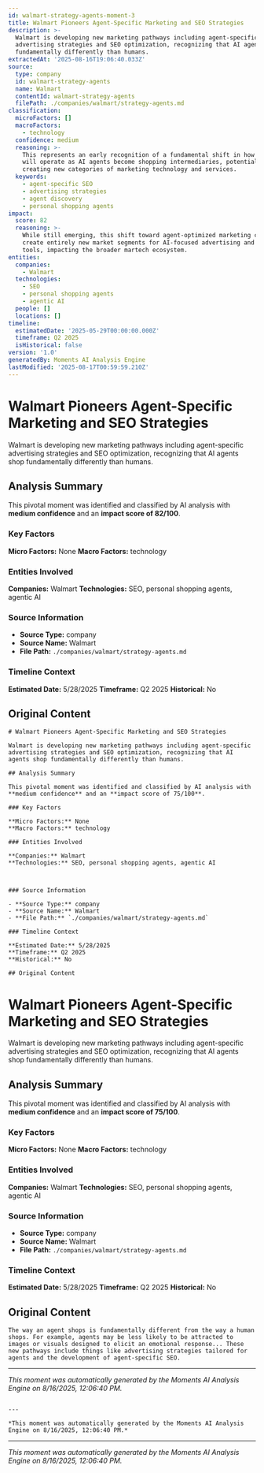 ```yaml
---
id: walmart-strategy-agents-moment-3
title: Walmart Pioneers Agent-Specific Marketing and SEO Strategies
description: >-
  Walmart is developing new marketing pathways including agent-specific
  advertising strategies and SEO optimization, recognizing that AI agents shop
  fundamentally differently than humans.
extractedAt: '2025-08-16T19:06:40.033Z'
source:
  type: company
  id: walmart-strategy-agents
  name: Walmart
  contentId: walmart-strategy-agents
  filePath: ./companies/walmart/strategy-agents.md
classification:
  microFactors: []
  macroFactors:
    - technology
  confidence: medium
  reasoning: >-
    This represents an early recognition of a fundamental shift in how commerce
    will operate as AI agents become shopping intermediaries, potentially
    creating new categories of marketing technology and services.
  keywords:
    - agent-specific SEO
    - advertising strategies
    - agent discovery
    - personal shopping agents
impact:
  score: 82
  reasoning: >-
    While still emerging, this shift toward agent-optimized marketing could
    create entirely new market segments for AI-focused advertising and SEO
    tools, impacting the broader martech ecosystem.
entities:
  companies:
    - Walmart
  technologies:
    - SEO
    - personal shopping agents
    - agentic AI
  people: []
  locations: []
timeline:
  estimatedDate: '2025-05-29T00:00:00.000Z'
  timeframe: Q2 2025
  isHistorical: false
version: '1.0'
generatedBy: Moments AI Analysis Engine
lastModified: '2025-08-17T00:59:59.210Z'
---
```

# Walmart Pioneers Agent-Specific Marketing and SEO Strategies

Walmart is developing new marketing pathways including agent-specific advertising strategies and SEO optimization, recognizing that AI agents shop fundamentally differently than humans.

## Analysis Summary

This pivotal moment was identified and classified by AI analysis with **medium confidence** and an **impact score of 82/100**.

### Key Factors

**Micro Factors:** None
**Macro Factors:** technology

### Entities Involved

**Companies:** Walmart
**Technologies:** SEO, personal shopping agents, agentic AI



### Source Information

- **Source Type:** company
- **Source Name:** Walmart
- **File Path:** `./companies/walmart/strategy-agents.md`

### Timeline Context

**Estimated Date:** 5/28/2025
**Timeframe:** Q2 2025
**Historical:** No

## Original Content

```
# Walmart Pioneers Agent-Specific Marketing and SEO Strategies

Walmart is developing new marketing pathways including agent-specific advertising strategies and SEO optimization, recognizing that AI agents shop fundamentally differently than humans.

## Analysis Summary

This pivotal moment was identified and classified by AI analysis with **medium confidence** and an **impact score of 75/100**.

### Key Factors

**Micro Factors:** None
**Macro Factors:** technology

### Entities Involved

**Companies:** Walmart
**Technologies:** SEO, personal shopping agents, agentic AI



### Source Information

- **Source Type:** company
- **Source Name:** Walmart
- **File Path:** `./companies/walmart/strategy-agents.md`

### Timeline Context

**Estimated Date:** 5/28/2025
**Timeframe:** Q2 2025
**Historical:** No

## Original Content

```
# Walmart Pioneers Agent-Specific Marketing and SEO Strategies

Walmart is developing new marketing pathways including agent-specific advertising strategies and SEO optimization, recognizing that AI agents shop fundamentally differently than humans.

## Analysis Summary

This pivotal moment was identified and classified by AI analysis with **medium confidence** and an **impact score of 75/100**.

### Key Factors

**Micro Factors:** None
**Macro Factors:** technology

### Entities Involved

**Companies:** Walmart
**Technologies:** SEO, personal shopping agents, agentic AI



### Source Information

- **Source Type:** company
- **Source Name:** Walmart
- **File Path:** `./companies/walmart/strategy-agents.md`

### Timeline Context

**Estimated Date:** 5/28/2025
**Timeframe:** Q2 2025
**Historical:** No

## Original Content

```
The way an agent shops is fundamentally different from the way a human shops. For example, agents may be less likely to be attracted to images or visuals designed to elicit an emotional response... These new pathways include things like advertising strategies tailored for agents and the development of agent-specific SEO.
```

---

*This moment was automatically generated by the Moments AI Analysis Engine on 8/16/2025, 12:06:40 PM.*

```

---

*This moment was automatically generated by the Moments AI Analysis Engine on 8/16/2025, 12:06:40 PM.*

```

---

*This moment was automatically generated by the Moments AI Analysis Engine on 8/16/2025, 12:06:40 PM.*
